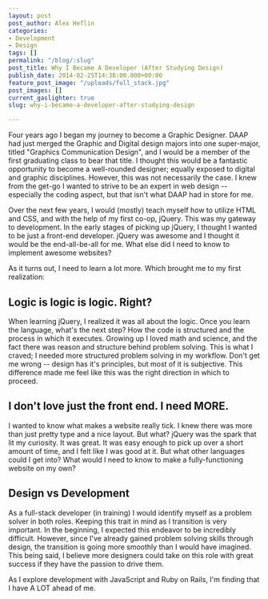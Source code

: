 ```yaml
---
layout: post
post_author: Alex Heflin
categories:
- Development
- Design
tags: []
permalink: "/blog/:slug"
post_title: Why I Became A Developer (After Studying Design)
publish_date: 2014-02-25T14:38:00.000+00:00
feature_post_image: "/uploads/full_stack.jpg"
post_images: []
current_gaslighter: true
slug: why-i-became-a-developer-after-studying-design

---
```

Four years ago I began my journey to become a Graphic Designer. DAAP had just merged the Graphic and Digital design majors into one super-major, titled "Graphics Communication Design", and I would be a member of the first graduating class to bear that title. I thought this would be a fantastic opportunity to become a well-rounded designer; equally exposed to digital and graphic disciplines. However, this was not necessarily the case. I knew from the get-go I wanted to strive to be an expert in web design -- especially the coding aspect, but that isn't what DAAP had in store for me.

Over the next few years, I would (mostly) teach myself how to utilize HTML and CSS, and with the help of my first co-op, jQuery. This was my gateway to development. In the early stages of picking up jQuery, I thought I wanted to be just a front-end developer. jQuery was awesome and I thought it would be the end-all-be-all for me. What else did I need to know to implement awesome websites?

As it turns out, I need to learn a lot more. Which brought me to my first realization:

## Logic is logic is logic. Right?

When learning jQuery, I realized it was all about the logic. Once you learn the language, what's the next step? How the code is structured and the process in which it executes. Growing up I loved math and science, and the fact there was reason and structure behind problem solving. This is what I craved; I needed more structured problem solving in my workflow. Don't get me wrong -- design has it's principles, but most of it is subjective. This difference made me feel like this was the right direction in which to proceed.

## I don't love just the front end. I need MORE.

I wanted to know what makes a website really tick. I knew there was more than just pretty type and a nice layout. But what? jQuery was the spark that lit my curiosity. It was great. It was easy enough to pick up over a short amount of time, and I felt like I was good at it. But what other languages could I get into? What would I need to know to make a fully-functioning website on my own?

## Design vs Development

As a full-stack developer (in training) I would identify myself as a problem solver in both roles. Keeping this trait in mind as I transition is very important. In the beginning, I expected this endeavor to be incredibly difficult. However, since I've already gained problem solving skills through design, the transition is going more smoothly than I would have imagined. This being said, I believe more designers could take on this role with great success if they have the passion to drive them.

As I explore development with JavaScript and Ruby on Rails, I'm finding that I have A LOT ahead of me.
